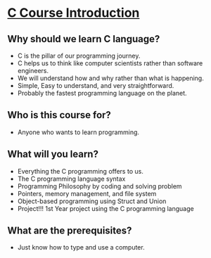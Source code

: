 # [C Course Introduction](https://youtu.be/982nK2Vdk_o)

## Why should we learn C language?

- C is the pillar of our programming journey.
- C helps us to think like computer scientists rather than software engineers.
- We will understand how and why rather than what is happening.
- Simple, Easy to understand, and very straightforward.
- Probably the fastest programming language on the planet.

## Who is this course for?

- Anyone who wants to learn programming.

## What will you learn?

- Everything the C programming offers to us.
- The C programming language syntax
- Programming Philosophy by coding and solving problem
- Pointers, memory management, and file system
- Object-based programming using Struct and Union
- Project!!! 1st Year project using the C programming language

## What are the prerequisites?

- Just know how to type and use a computer.
